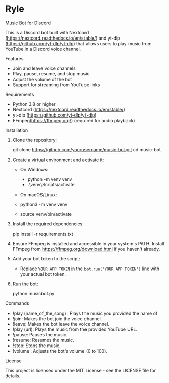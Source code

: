 # Ryle
Music Bot for Discord

This is a Discord bot built with 
Nextcord (https://nextcord.readthedocs.io/en/stable/) and 
yt-dlp (https://github.com/yt-dlp/yt-dlp) 
that allows users to play music from YouTube in a Discord voice channel.

Features

- Join and leave voice channels
- Play, pause, resume, and stop music
- Adjust the volume of the bot
- Support for streaming from YouTube links

Requirements

- Python 3.8 or higher
- Nextcord (https://nextcord.readthedocs.io/en/stable/)
- yt-dlp (https://github.com/yt-dlp/yt-dlp)
- FFmpeg(https://ffmpeg.org/) (required for audio playback)

Installation

1. Clone the repository:
    
    git clone https://github.com/yourusername/music-bot.git
    cd music-bot
   

2. Create a virtual environment and activate it:
    - On Windows:
      
      - python -m venv venv
      - .\venv\Scripts\activate
      
    - On macOS/Linux:
      
     - python3 -m venv venv
     - source venv/bin/activate
      

3. Install the required dependencies:
    
    pip install -r requirements.txt
    

4. Ensure FFmpeg is installed and accessible in your system's PATH. 
Install FFmpeg from https://ffmpeg.org/download.html if you haven't already.

5. Add your bot token to the script:
    - Replace `YOUR APP TOKEN` in the `bot.run("YOUR APP TOKEN")` line with your actual bot token.

6. Run the bot:
    
    python musicbot.py
    

Commands

- !play (name_of_the_song) : Plays the music you provided the name of
- !join: Makes the bot join the voice channel.
- !leave: Makes the bot leave the voice channel.
- !play (url): Plays the music from the provided YouTube URL.
- !pause: Pauses the music.
- !resume: Resumes the music.
- !stop: Stops the music.
- !volume <volume>: Adjusts the bot's volume (0 to 100).

License

This project is licensed under the MIT License - see the LICENSE file for details.


